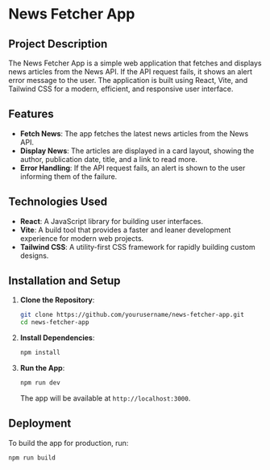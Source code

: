 # News Fetcher App

## Project Description

The News Fetcher App is a simple web application that fetches and displays news articles from the News API. If the API request fails, it shows an alert error message to the user. The application is built using React, Vite, and Tailwind CSS for a modern, efficient, and responsive user interface.

## Features

- **Fetch News**: The app fetches the latest news articles from the News API.
- **Display News**: The articles are displayed in a card layout, showing the author, publication date, title, and a link to read more.
- **Error Handling**: If the API request fails, an alert is shown to the user informing them of the failure.

## Technologies Used

- **React**: A JavaScript library for building user interfaces.
- **Vite**: A build tool that provides a faster and leaner development experience for modern web projects.
- **Tailwind CSS**: A utility-first CSS framework for rapidly building custom designs.

## Installation and Setup

1. **Clone the Repository**:
    ```bash
    git clone https://github.com/yourusername/news-fetcher-app.git
    cd news-fetcher-app
    ```

2. **Install Dependencies**:
    ```bash
    npm install
    ```

3. **Run the App**:
    ```bash
    npm run dev
    ```

    The app will be available at `http://localhost:3000`.

## Deployment

To build the app for production, run:

```bash
npm run build
